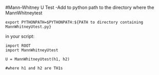 #Mann-Whitney U Test
-Add to python path to the directory where the MannWhitneytest

```export PYTHONPATH=$PYTHONPATH:${PATH to directory containing MannWhitneyUtest.py}```


in your script:
```
import ROOT
import MannWhitneyUtest

U = MannWhitneyUtest(h1, h2)

#where h1 and h2 are TH1s
```
